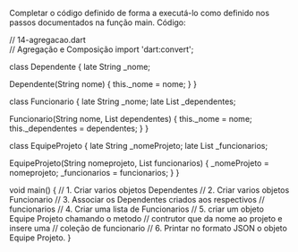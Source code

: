 Completar o código definido de forma a executá-lo como definido nos passos documentados na função main.
Código:

// 14-agregacao.dart  
// Agregação e Composição
import 'dart:convert';

class Dependente {
  late String _nome;

  Dependente(String nome) {
    this._nome = nome;
  }
}

class Funcionario {
  late String _nome;
  late List<Dependente> _dependentes;

  Funcionario(String nome, List<Dependente> dependentes) {
    this._nome = nome;
    this._dependentes = dependentes;
  }
}

class EquipeProjeto {
  late String _nomeProjeto;
  late List<Funcionario> _funcionarios;

  EquipeProjeto(String nomeprojeto, List<Funcionario> funcionarios) {
    _nomeProjeto = nomeprojeto;
    _funcionarios = funcionarios;
  }
}

void main() {
  // 1. Criar varios objetos Dependentes
  // 2. Criar varios objetos Funcionario
  // 3. Associar os Dependentes criados aos respectivos
  //    funcionarios
  // 4. Criar uma lista de Funcionarios
  // 5. criar um objeto Equipe Projeto chamando o metodo
  //    contrutor que da nome ao projeto e insere uma
  //    coleção de funcionario
  // 6. Printar no formato JSON o objeto Equipe Projeto.
}
